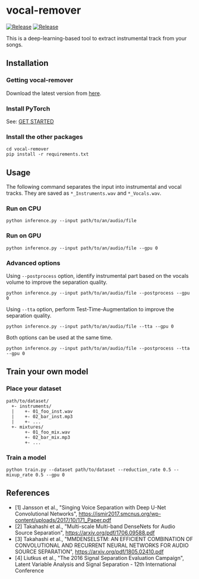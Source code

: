 # vocal-remover

[![Release](https://img.shields.io/github/release/tsurumeso/vocal-remover.svg)](https://github.com/tsurumeso/vocal-remover/releases/latest)
[![Release](https://img.shields.io/github/downloads/tsurumeso/vocal-remover/total.svg)](https://github.com/tsurumeso/vocal-remover/releases)

This is a deep-learning-based tool to extract instrumental track from your songs.

## Installation

### Getting vocal-remover
Download the latest version from [here](https://github.com/tsurumeso/vocal-remover/releases).

### Install PyTorch
See: [GET STARTED](https://pytorch.org/get-started/locally/)

### Install the other packages
```
cd vocal-remover
pip install -r requirements.txt
```

## Usage
The following command separates the input into instrumental and vocal tracks. They are saved as `*_Instruments.wav` and `*_Vocals.wav`.

### Run on CPU
```
python inference.py --input path/to/an/audio/file
```

### Run on GPU
```
python inference.py --input path/to/an/audio/file --gpu 0
```

### Advanced options
Using `--postprocess` option, identify instrumental part based on the vocals volume to improve the separation quality.
```
python inference.py --input path/to/an/audio/file --postprocess --gpu 0
```

Using `--tta` option, perform Test-Time-Augmentation to improve the separation quality.
```
python inference.py --input path/to/an/audio/file --tta --gpu 0
```

Both options can be used at the same time.
```
python inference.py --input path/to/an/audio/file --postprocess --tta --gpu 0
```

## Train your own model

### Place your dataset
```
path/to/dataset/
  +- instruments/
  |    +- 01_foo_inst.wav
  |    +- 02_bar_inst.mp3
  |    +- ...
  +- mixtures/
       +- 01_foo_mix.wav
       +- 02_bar_mix.mp3
       +- ...
```

### Train a model
```
python train.py --dataset path/to/dataset --reduction_rate 0.5 --mixup_rate 0.5 --gpu 0
```

## References
- [1] Jansson et al., "Singing Voice Separation with Deep U-Net Convolutional Networks", https://ismir2017.smcnus.org/wp-content/uploads/2017/10/171_Paper.pdf
- [2] Takahashi et al., "Multi-scale Multi-band DenseNets for Audio Source Separation", https://arxiv.org/pdf/1706.09588.pdf
- [3] Takahashi et al., "MMDENSELSTM: AN EFFICIENT COMBINATION OF CONVOLUTIONAL AND RECURRENT NEURAL NETWORKS FOR AUDIO SOURCE SEPARATION", https://arxiv.org/pdf/1805.02410.pdf
- [4] Liutkus et al., "The 2016 Signal Separation Evaluation Campaign", Latent Variable Analysis and Signal Separation - 12th International Conference
